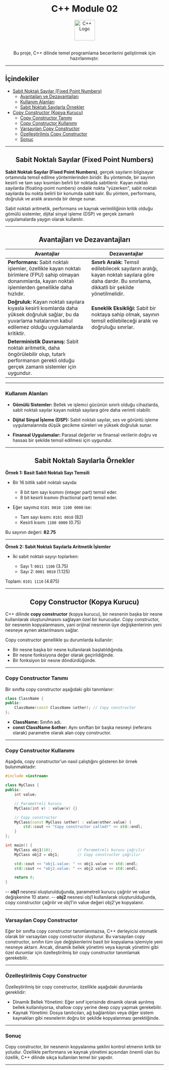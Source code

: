 <div align="center">
  <h1>C++ Module 02</h1> <img src="https://cdn-icons-png.flaticon.com/512/6132/6132222.png" alt="C++ Logo" width="65"></br></br>
</div>
<p align="center">Bu proje, C++ dilinde temel programlama becerilerini geliştirmek için hazırlanmıştır.</p>

---

## İçindekiler

- [Sabit Noktalı Sayılar (Fixed Point Numbers)](#sabit-noktalı-sayılar-fixed-point-numbers)
  - [Avantajları ve Dezavantajları](#avantajları-ve-dezavantajları)
  - [Kullanım Alanları](#kullanım-alanları)
  - [Sabit Noktalı Sayılarla Örnekler](#sabit-noktalı-sayılarla-örnekler)
- [Copy Constructor (Kopya Kurucu)](#copy-constructor-kopya-kurucu)
  - [Copy Constructor Tanımı](#copy-constructor-tanımı)
  - [Copy Constructor Kullanımı](#copy-constructor-kullanımı)
  - [Varsayılan Copy Constructor](#varsayılan-copy-constructor)
  - [Özelleştirilmiş Copy Constructor](#özelleştirilmiş-copy-constructor)
  - [Sonuç](#sonuç)
 
---

<h2 align="center">Sabit Noktalı Sayılar (Fixed Point Numbers)</h2> 

**Sabit Noktalı Sayılar (Fixed Point Numbers)**, gerçek sayıların bilgisayar ortamında temsil edilme yöntemlerinden biridir. Bu yöntemde, bir sayının kesirli ve tam sayı kısımları belirli bir noktada sabitlenir. Kayan noktalı sayılarda (floating-point numbers) ondalık nokta "yüzerken", sabit noktalı sayılarda bu nokta belirli bir konumda sabit kalır. Bu yöntem, performans, doğruluk ve aralık arasında bir denge sunar.

Sabit noktalı aritmetik, performans ve kaynak verimliliğinin kritik olduğu gömülü sistemler, dijital sinyal işleme (DSP) ve gerçek zamanlı uygulamalarda yaygın olarak kullanılır.

---

<h2 align="center">Avantajları ve Dezavantajları</h2> 


| **Avantajlar**                                          | **Dezavantajlar**                                       |
| ------------------------------------------------------- | ------------------------------------------------------ |
| **Performans:** Sabit noktalı işlemler, özellikle kayan noktalı birimlere (FPU) sahip olmayan donanımlarda, kayan noktalı işlemlerden genellikle daha hızlıdır. | **Sınırlı Aralık:** Temsil edilebilecek sayıların aralığı, kayan noktalı sayılara göre daha dardır. Bu sınırlama, dikkatli bir şekilde yönetilmelidir. |
| **Doğruluk:** Kayan noktalı sayılara kıyasla kesirli kısımlarda daha yüksek doğruluk sağlar, bu da yuvarlama hatalarının kabul edilemez olduğu uygulamalarda kritiktir. | **Esneklik Eksikliği:** Sabit bir noktaya sahip olmak, sayının temsil edilebileceği aralık ve doğruluğu sınırlar. |
| **Deterministik Davranış:** Sabit noktalı aritmetik, daha öngörülebilir olup, tutarlı performansın gerekli olduğu gerçek zamanlı sistemler için uygundur. | |

---

### Kullanım Alanları

- **Gömülü Sistemler:** Bellek ve işlemci gücünün sınırlı olduğu cihazlarda, sabit noktalı sayılar kayan noktalı sayılara göre daha verimli olabilir.
  
- **Dijital Sinyal İşleme (DSP):** Sabit noktalı sayılar, ses ve görüntü işleme uygulamalarında düşük gecikme süreleri ve yüksek doğruluk sunar.
  
- **Finansal Uygulamalar:** Parasal değerler ve finansal verilerin doğru ve hassas bir şekilde temsil edilmesi için uygundur.

---

<h2 align="center">Sabit Noktalı Sayılarla Örnekler</h2> 

**Örnek 1: Basit Sabit Noktalı Sayı Temsili**

- Bir 16 bitlik sabit noktalı sayıda:
  - 8 bit tam sayı kısmını (integer part) temsil eder.
  - 8 bit kesirli kısmını (fractional part) temsil eder.

- Eğer sayımız `0101 0010 1100 0000` ise:
  - Tam sayı kısmı: `0101 0010` (82)
  - Kesirli kısım: `1100 0000` (0.75)

Bu sayının değeri: **82.75**

---

**Örnek 2: Sabit Noktalı Sayılarla Aritmetik İşlemler**

- İki sabit noktalı sayıyı toplarken:

  - Sayı 1: `0011 1100` (3.75)
  - Sayı 2: `0001 0010` (1.125)

Toplam: `0101 1110` (4.875)

---

<h2 align="center">Copy Constructor (Kopya Kurucu)</h2> 

C++ dilinde **copy constructor** (kopya kurucu), bir nesnenin başka bir nesne kullanılarak oluşturulmasını sağlayan özel bir kurucudur. Copy constructor, bir nesnenin kopyalanmasını, yani orijinal nesnenin üye değişkenlerinin yeni nesneye aynen aktarılmasını sağlar.

Copy constructor genellikle şu durumlarda kullanılır:
- Bir nesne başka bir nesne kullanılarak başlatıldığında.
- Bir nesne fonksiyona değer olarak geçirildiğinde.
- Bir fonksiyon bir nesne döndürdüğünde.

---

### Copy Constructor Tanımı

Bir sınıfta copy constructor aşağıdaki gibi tanımlanır:

```cpp
class ClassName {
public:
    ClassName(const ClassName &other); // Copy constructor
};
```

- **ClassName:** Sınıfın adı.
- **const ClassName &other:** Aynı sınıftan bir başka nesneyi (referans olarak) parametre olarak alan copy constructor.

---

### Copy Constructor Kullanımı

Aşağıda, copy constructor'un nasıl çalıştığını gösteren bir örnek bulunmaktadır:

```cpp
#include <iostream>

class MyClass {
public:
    int value;

    // Parametreli kurucu
    MyClass(int v) : value(v) {}

    // Copy constructor
    MyClass(const MyClass &other) : value(other.value) {
        std::cout << "Copy constructor called!" << std::endl;
    }
};

int main() {
    MyClass obj1(10);           // Parametreli kurucu çağrılır
    MyClass obj2 = obj1;        // Copy constructor çağrılır

    std::cout << "obj1.value: " << obj1.value << std::endl;
    std::cout << "obj2.value: " << obj2.value << std::endl;

    return 0;
}

```

-- **obj1** nesnesi oluşturulduğunda, parametreli kurucu çağrılır ve value değişkenine 10 atanır.
-- **obj2** nesnesi obj1 kullanılarak oluşturulduğunda, copy constructor çağrılır ve obj1'in value değeri obj2'ye kopyalanır.

---

### Varsayılan Copy Constructor

Eğer bir sınıfta copy constructor tanımlanmazsa, C++ derleyicisi otomatik olarak bir varsayılan copy constructor oluşturur. Bu varsayılan copy constructor, sınıfın tüm üye değişkenlerini basit bir kopyalama işlemiyle yeni nesneye aktarır. Ancak, dinamik bellek yönetimi veya kaynak yönetimi gibi özel durumlar için özelleştirilmiş bir copy constructor tanımlamak gerekebilir.

---

### Özelleştirilmiş Copy Constructor

Özelleştirilmiş bir copy constructor, özellikle aşağıdaki durumlarda gereklidir:

- Dinamik Bellek Yönetimi: Eğer sınıf içerisinde dinamik olarak ayrılmış bellek kullanılıyorsa, shallow copy yerine deep copy yapmak gerekebilir.
- Kaynak Yönetimi: Dosya tanıtıcıları, ağ bağlantıları veya diğer sistem kaynakları gibi nesnelerin doğru bir şekilde kopyalanması gerektiğinde.

---

### Sonuç

Copy constructor, bir nesnenin kopyalanma şeklini kontrol etmenin kritik bir yoludur. Özellikle performans ve kaynak yönetimi açısından önemli olan bu özellik, C++ dilinde sıkça kullanılan temel bir yapıdır.

---
